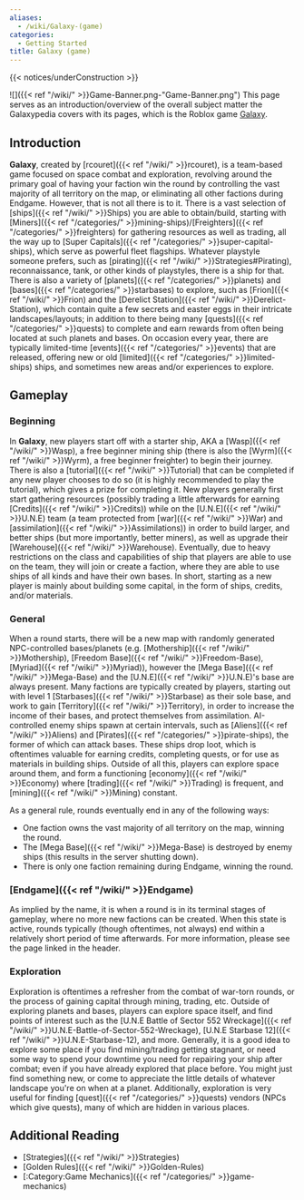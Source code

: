 ```yaml
---
aliases:
  - /wiki/Galaxy-(game)
categories:
  - Getting Started
title: Galaxy (game)
---
```


{{< notices/underConstruction >}}

![]({{< ref "/wiki/" >}}Game-Banner.png-"Game-Banner.png") This page serves as an introduction/overview of the overall subject matter the Galaxypedia covers with its pages, which is the Roblox game [Galaxy](https://www.roblox.com/games/12426862174/).

## Introduction

**Galaxy**, created by [rcouret]({{< ref "/wiki/" >}}rcouret), is a team-based game focused on space combat and exploration, revolving around the primary goal of having your faction win the round by controlling the vast majority of all territory on the map, or eliminating all other factions during Endgame. However, that is not all there is to it. There is a vast selection of [ships]({{< ref "/wiki/" >}}Ships) you are able to obtain/build, starting with [Miners]({{< ref "/categories/" >}}mining-ships)/[Freighters]({{< ref "/categories/" >}}freighters) for gathering resources as well as trading, all the way up to [Super Capitals]({{< ref "/categories/" >}}super-capital-ships), which serve as powerful fleet flagships. Whatever playstyle someone prefers, such as [pirating]({{< ref "/wiki/" >}}Strategies#Pirating), reconnaissance, tank, or other kinds of playstyles, there is a ship for that. There is also a variety of [planets]({{< ref "/categories/" >}}planets) and [bases]({{< ref "/categories/" >}}starbases) to explore, such as [Frion]({{< ref "/wiki/" >}}Frion) and the [Derelict Station]({{< ref "/wiki/" >}}Derelict-Station), which contain quite a few secrets and easter eggs in their intricate landscapes/layouts; in addition to there being many [quests]({{< ref "/categories/" >}}quests) to complete and earn rewards from often being located at such planets and bases. On occasion every year, there are typically limited-time [events]({{< ref "/categories/" >}}events) that are released, offering new or old [limited]({{< ref "/categories/" >}}limited-ships) ships, and sometimes new areas and/or experiences to explore.

## Gameplay

### Beginning

In **Galaxy**, new players start off with a starter ship, AKA a [Wasp]({{< ref "/wiki/" >}}Wasp), a free beginner mining ship (there is also the [Wyrm]({{< ref "/wiki/" >}}Wyrm), a free beginner freighter) to begin their journey. There is also a [tutorial]({{< ref "/wiki/" >}}Tutorial) that can be completed if any new player chooses to do so (it is highly recommended to play the tutorial), which gives a prize for completing it. New players generally first start gathering resources (possibly trading a little afterwards for earning [Credits]({{< ref "/wiki/" >}}Credits)) while on the [U.N.E]({{< ref "/wiki/" >}}U.N.E) team (a team protected from [war]({{< ref "/wiki/" >}}War) and [assimilation]({{< ref "/wiki/" >}}Assimilations)) in order to build larger, and better ships (but more importantly, better miners), as well as upgrade their [Warehouse]({{< ref "/wiki/" >}}Warehouse). Eventually, due to heavy restrictions on the class and capabilities of ship that players are able to use on the team, they will join or create a faction, where they are able to use ships of all kinds and have their own bases. In short, starting as a new player is mainly about building some capital, in the form of ships, credits, and/or materials.

### General

When a round starts, there will be a new map with randomly generated NPC-controlled bases/planets (e.g. [Mothership]({{< ref "/wiki/" >}}Mothership), [Freedom Base]({{< ref "/wiki/" >}}Freedom-Base), [Myriad]({{< ref "/wiki/" >}}Myriad)), however the [Mega Base]({{< ref "/wiki/" >}}Mega-Base) and the [U.N.E]({{< ref "/wiki/" >}}U.N.E)'s base are always present. Many factions are typically created by players, starting out with level 1 [Starbases]({{< ref "/wiki/" >}}Starbase) as their sole base, and work to gain [Territory]({{< ref "/wiki/" >}}Territory), in order to increase the income of their bases, and protect themselves from assimilation. AI-controlled enemy ships spawn at certain intervals, such as [Aliens]({{< ref "/wiki/" >}}Aliens) and [Pirates]({{< ref "/categories/" >}}pirate-ships), the former of which can attack bases. These ships drop loot, which is oftentimes valuable for earning credits, completing quests, or for use as materials in building ships. Outside of all this, players can explore space around them, and form a functioning [economy]({{< ref "/wiki/" >}}Economy) where [trading]({{< ref "/wiki/" >}}Trading) is frequent, and [mining]({{< ref "/wiki/" >}}Mining) constant.

As a general rule, rounds eventually end in any of the following ways:

- One faction owns the vast majority of all territory on the map, winning the round.
- The [Mega Base]({{< ref "/wiki/" >}}Mega-Base) is destroyed by enemy ships (this results in the server shutting down).
- There is only one faction remaining during Endgame, winning the round.

### [Endgame]({{< ref "/wiki/" >}}Endgame)

As implied by the name, it is when a round is in its terminal stages of gameplay, where no more new factions can be created. When this state is active, rounds typically (though oftentimes, not always) end within a relatively short period of time afterwards. For more information, please see the page linked in the header.

### Exploration

Exploration is oftentimes a refresher from the combat of war-torn rounds, or the process of gaining capital through mining, trading, etc. Outside of exploring planets and bases, players can explore space itself, and find points of interest such as the [U.N.E Battle of Sector 552 Wreckage]({{< ref "/wiki/" >}}U.N.E-Battle-of-Sector-552-Wreckage), [U.N.E Starbase 12]({{< ref "/wiki/" >}}U.N.E-Starbase-12), and more. Generally, it is a good idea to explore some place if you find mining/trading getting stagnant, or need some way to spend your downtime you need for repairing your ship after combat; even if you have already explored that place before. You might just find something new, or come to appreciate the little details of whatever landscape you're on when at a planet. Additionally, exploration is very useful for finding [quest]({{< ref "/categories/" >}}quests) vendors (NPCs which give quests), many of which are hidden in various places.

## Additional Reading

- [Strategies]({{< ref "/wiki/" >}}Strategies)
- [Golden Rules]({{< ref "/wiki/" >}}Golden-Rules)
- [:Category:Game Mechanics]({{< ref "/categories/" >}}game-mechanics)
